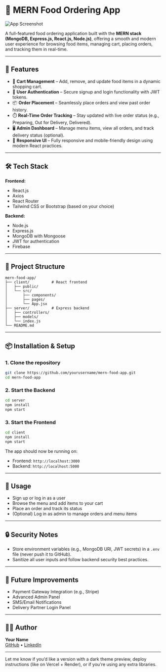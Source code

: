 
# 🍔 MERN Food Ordering App

![App Screenshot](https://drive.google.com/uc?export=view&id=1VkvfTpE-ywqyqB8DjGKEardgqdR4iSp5)

A full-featured food ordering application built with the **MERN stack (MongoDB, Express.js, React.js, Node.js)**, offering a smooth and modern user experience for browsing food items, managing cart, placing orders, and tracking them in real-time.


---

## 🚀 Features

- 🛒 **Cart Management** – Add, remove, and update food items in a dynamic shopping cart.
- 🔐 **User Authentication** – Secure signup and login functionality with JWT tokens.
- 📦 **Order Placement** – Seamlessly place orders and view past order history.
- ⏱️ **Real-Time Order Tracking** – Stay updated with live order status (e.g., Preparing, Out for Delivery, Delivered).
- 🖥️ **Admin Dashboard** – Manage menu items, view all orders, and track delivery status (optional).
- 📱 **Responsive UI** – Fully responsive and mobile-friendly design using modern React practices.

---

## 🛠️ Tech Stack

**Frontend:**
- React.js
- Axios
- React Router
- Tailwind CSS or Bootstrap (based on your choice)

**Backend:**
- Node.js
- Express.js
- MongoDB with Mongoose
- JWT for authentication
- Firebase

---

## 📁 Project Structure

```
mern-food-app/
├── client/          # React frontend
│   ├── public/
│   └── src/
│       ├── components/
│       ├── pages/
│       └── App.jsx
├── server/          # Express backend
│   ├── controllers/
│   ├── models/
│   └── index.js
└── README.md
```

---

## 📦 Installation & Setup

### 1. Clone the repository
```bash
git clone https://github.com/yourusername/mern-food-app.git
cd mern-food-app
```

### 2. Start the Backend
```bash
cd server
npm install
npm start
```

### 3. Start the Frontend
```bash
cd client
npm install
npm start
```

The app should now be running on:
- Frontend: `http://localhost:3000`
- Backend: `http://localhost:5000`

---

## 🧪 Usage

- Sign up or log in as a user
- Browse the menu and add items to your cart
- Place an order and track its status
- (Optional) Log in as admin to manage orders and menu items

---



## 🔒 Security Notes

- Store environment variables (e.g., MongoDB URI, JWT secrets) in a `.env` file (never push it to GitHub).
- Sanitize all user inputs and follow backend security best practices.

---

## 📌 Future Improvements

- Payment Gateway Integration (e.g., Stripe)
- Advanced Admin Panel
- SMS/Email Notifications
- Delivery Partner Login Panel

---

## 🧑‍💻 Author

**Your Name**  
[GitHub](https://github.com/yourusername) • [LinkedIn](https://linkedin.com/in/yourprofile)

---

Let me know if you’d like a version with a dark theme preview, deploy instructions (like on Vercel + Render), or if you're using any extra libraries.
